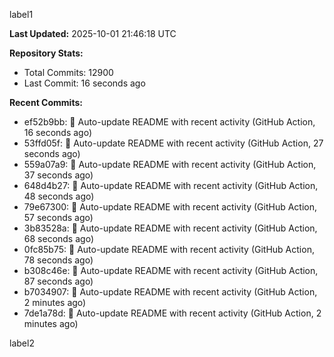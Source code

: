 
label1 
<!-- ACTIVITY_START -->
**Last Updated:** 2025-10-01 21:46:18 UTC

**Repository Stats:**
- Total Commits: 12900
- Last Commit: 16 seconds ago

**Recent Commits:**
- ef52b9bb: 🤖 Auto-update README with recent activity (GitHub Action, 16 seconds ago)
- 53ffd05f: 🤖 Auto-update README with recent activity (GitHub Action, 27 seconds ago)
- 559a07a9: 🤖 Auto-update README with recent activity (GitHub Action, 37 seconds ago)
- 648d4b27: 🤖 Auto-update README with recent activity (GitHub Action, 48 seconds ago)
- 79e67300: 🤖 Auto-update README with recent activity (GitHub Action, 57 seconds ago)
- 3b83528a: 🤖 Auto-update README with recent activity (GitHub Action, 68 seconds ago)
- 0fc85b75: 🤖 Auto-update README with recent activity (GitHub Action, 78 seconds ago)
- b308c46e: 🤖 Auto-update README with recent activity (GitHub Action, 87 seconds ago)
- b7034907: 🤖 Auto-update README with recent activity (GitHub Action, 2 minutes ago)
- 7de1a78d: 🤖 Auto-update README with recent activity (GitHub Action, 2 minutes ago)
<!-- ACTIVITY_END -->

label2

